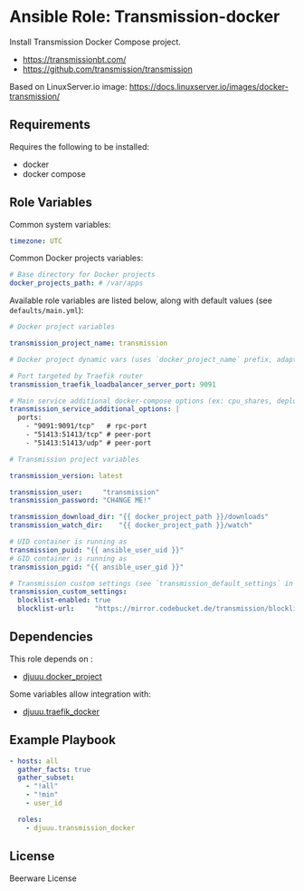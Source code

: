 Ansible Role: Transmission-docker
=================================

Install Transmission Docker Compose project.

- https://transmissionbt.com/
- https://github.com/transmission/transmission

Based on LinuxServer.io image: https://docs.linuxserver.io/images/docker-transmission/

Requirements
------------

Requires the following to be installed:
- docker
- docker compose

Role Variables
--------------

Common system variables:

```yaml
timezone: UTC
```

Common Docker projects variables:

```yaml
# Base directory for Docker projects
docker_projects_path: # /var/apps
```

Available role variables are listed below, along with default values (see `defaults/main.yml`):

```yaml
# Docker project variables

transmission_project_name: transmission

# Docker project dynamic vars (uses `docker_project_name` prefix, adapt if overridden)

# Port targeted by Traefik router
transmission_traefik_loadbalancer_server_port: 9091

# Main service additional docker-compose options (ex: cpu_shares, deploy, ...)
transmission_service_additional_options: |
  ports:
    - "9091:9091/tcp"   # rpc-port
    - "51413:51413/tcp" # peer-port
    - "51413:51413/udp" # peer-port
```

```yaml
# Transmission project variables

transmission_version: latest

transmission_user:     "transmission"
transmission_password: "CH4NGE ME!"

transmission_download_dir: "{{ docker_project_path }}/downloads"
transmission_watch_dir:    "{{ docker_project_path }}/watch"

# UID container is running as
transmission_puid: "{{ ansible_user_uid }}"
# GID container is running as
transmission_pgid: "{{ ansible_user_gid }}"

# Transmission custom settings (see `transmission_default_settings` in vars/main.yml)
transmission_custom_settings:
  blocklist-enabled: true
  blocklist-url:     "https://mirror.codebucket.de/transmission/blocklist.p2p.gz"
```

Dependencies
------------

This role depends on :
- [djuuu.docker_project](https://github.com/Djuuu/ansible-role-docker-project)

Some variables allow integration with:
- [djuuu.traefik_docker](https://github.com/Djuuu/ansible-role-traefik-docker)

Example Playbook
----------------

```yaml
- hosts: all
  gather_facts: true
  gather_subset:
    - "!all"
    - "!min"
    - user_id

  roles:
    - djuuu.transmission_docker
```

License
-------

Beerware License
